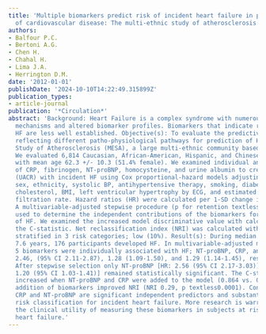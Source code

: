 ```yaml
---
title: 'Multiple biomarkers predict risk of incident heart failure in population free
  of cardiovascular disease: The multi-ethnic study of atherosclerosis'
authors:
- Balfour P.C.
- Bertoni A.G.
- Chen H.
- Chahal H.
- Lima J.A.
- Herrington D.M.
date: '2012-01-01'
publishDate: '2024-10-10T14:22:49.315899Z'
publication_types:
- article-journal
publication: '*Circulation*'
abstract: 'Background: Heart Failure is a complex syndrome with numerous patho-physiological
  mechanisms and altered biomarker profiles. Biomarkers that indicate risk for incident
  HF are less well established. Objective(s): To evaluate the predictive role of biomarkers
  reflecting different patho-physiological pathways for prediction of HF in the Multi-Ethnic
  Study of Atherosclerosis (MESA), a large multi-ethnic community based cohort. Method(s):
  We evaluated 6,814 Caucasian, African-American, Hispanic, and Chinese participants
  with mean age 62.3 +/- 10.3 (51.4% female). We examined individual and joint associations
  of CRP, fibrinogen, NT-proBNP, homocysteine, and urine albumin to creatinine ratio
  (UACR) with incident HF using Cox proportional-hazard models adjusting for age,
  sex, ethnicity, systolic BP, antihypertensive therapy, smoking, diabetes, total
  cholesterol, BMI, left ventricular hypertrophy by ECG, and estimated glomerular
  filtration rate. Hazard ratios (HR) were calculated per 1-SD change in log (biomarker).
  A multivariable-adjusted stepwise procedure (p for retention textless 0.05) was
  used to determine the independent contributions of the biomarkers for prediction
  of HF. We examined the increased model discriminative value with calculation of
  the C-statistic. Net reclassification index (NRI) was calculated with participants
  stratified in 3 risk categories; low (10%). Result(s): During median follow-up of
  7.6 years, 176 participants developed HF. In multivariable-adjusted models, 3 of
  5 biomarkers were individually associated with HF; NT-proBNP, CRP, and UACR [HRs:
  2.46, (95% CI 2.11-2.87), 1.28 (1.09-1.50), and 1.29 (1.14-1.45), respectively].
  After stepwise selection only NT-proBNP [HR: 2.56 (95% CI 2.17-3.03)] and CRP [HR:
  1.20 (95% CI 1.03-1.41)] remained statistically significant. The C-statistic significantly
  increased when NT-proBNP and CRP were added to the model (0.864 vs. 0.808). The
  addition of biomarkers improved NRI (NRI 0.29, p textless0.0001). Conclusion(s):
  CRP and NT-proBNP are significant independent predictors and substantially improve
  risk classification for incident heart failure. More research is warranted to determine
  the clinical utility of measuring these biomarkers in subjects at risk for incident
  heart failure.'
---
```


